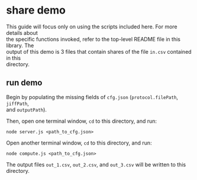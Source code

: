 # share demo

This guide will focus only on using the scripts included here. For more details about \
the specific functions invoked, refer to the top-level README file in this library. The \
output of this demo is 3 files that contain shares of the file `in.csv` contained in this \
directory.

## run demo

Begin by populating the missing fields of `cfg.json` (`protocol.filePath`, `jiffPath`, \
and `outputPath`).

Then, open one terminal window, `cd` to this directory, and run:

```shell
node server.js <path_to_cfg.json>
```

Open another terminal window, `cd` to this directory, and run:

```shell
node compute.js <path_to_cfg.json>
```

The output files `out_1.csv`, `out_2.csv`, and `out_3.csv` will be written to this directory.